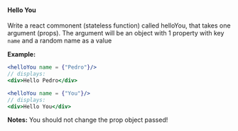 #### Hello You

Write a react commonent (stateless function) called helloYou, that takes one argument (props). The argument will be an object with 1 property with key ```name``` and a random name as a value

**Example:**

```jsx
<helloYou name = {"Pedro"}/>
// displays:
<div>Hello Pedro</div>

<helloYou name = {"You"}/>
// displays:
<div>Hello You</div>

```

**Notes:** You should not change the prop object passed!

